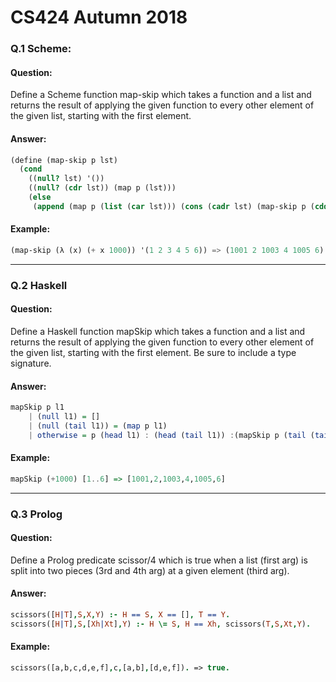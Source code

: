 # CS424 Autumn 2018

### Q.1 Scheme:
#### Question:
Define a Scheme function map-skip which takes a function and a list and returns the result of applying the given function to
every other element of the given list, starting with the first element.

#### Answer:
``` Scheme
(define (map-skip p lst)
  (cond
    ((null? lst) '())
    ((null? (cdr lst)) (map p (lst)))
    (else
     (append (map p (list (car lst))) (cons (cadr lst) (map-skip p (cddr lst)))))))
```

#### Example:
``` Scheme
(map-skip (λ (x) (+ x 1000)) '(1 2 3 4 5 6)) => (1001 2 1003 4 1005 6)
```

---
### Q.2 Haskell
#### Question:
Define a Haskell function mapSkip which takes a function and a list and returns the result of applying the given function to every other element of the given list, starting with the first element. Be sure to include a type signature.

#### Answer:
``` Haskell
mapSkip p l1
    | (null l1) = []
    | (null (tail l1)) = (map p l1)
    | otherwise = p (head l1) : (head (tail l1)) :(mapSkip p (tail (tail l1)))
```
#### Example:
``` Haskell
mapSkip (+1000) [1..6] => [1001,2,1003,4,1005,6]
```
---
### Q.3 Prolog
#### Question:
Define a Prolog predicate scissor/4 which is true when a list (first arg) is split into two pieces (3rd and 4th arg) at a given element (third arg).

#### Answer:
``` Prolog
scissors([H|T],S,X,Y) :- H == S, X == [], T == Y.
scissors([H|T],S,[Xh|Xt],Y) :- H \= S, H == Xh, scissors(T,S,Xt,Y).
```
#### Example:
``` Prolog
scissors([a,b,c,d,e,f],c,[a,b],[d,e,f]). => true. 
```
<!--stackedit_data:
eyJoaXN0b3J5IjpbMzY4MDk5MjkzXX0=
-->